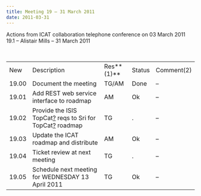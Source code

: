 ```yaml
---
title: Meeting 19 – 31 March 2011
date: 2011-03-31
---
```


Actions from ICAT collaboration telephone conference on 03 March 2011  
19.1 – Alistair Mills – 31 March
2011

 

|       |                                                                                                                                                                        |            |        |            |
| ----- | ---------------------------------------------------------------------------------------------------------------------------------------------------------------------- | ---------- | ------ | ---------- |
| New   | Description                                                                                                                                                            | Res**(1)** | Status | Comment(2) |
| 19.00 | Document the meeting                                                                                                                                                   | TG/AM      | Done   | –          |
| 19.01 | Add REST web service interface to roadmap                                                                                                                              | AM         | Ok     | –          |
| 19.02 | Provide the ISIS TopCat[?](https://code.google.com/p/icatproject/w/edit/TopCat) reqs to Sri for TopCat[?](https://code.google.com/p/icatproject/w/edit/TopCat) roadmap | TG         | .      | –          |
| 19.03 | Update the ICAT roadmap and distribute                                                                                                                                 | AM         | Ok     | –          |
| 19.04 | Ticket review at next meeting                                                                                                                                          | TG         | .      | –          |
| 19.05 | Schedule next meeting for WEDNESDAY 13 April 2011                                                                                                                      | TG         | Ok     | –          |

